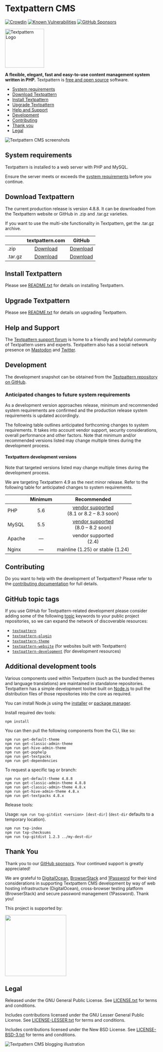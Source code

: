 # Textpattern CMS

[![Crowdin](https://badges.crowdin.net/textpattern-cms-textpacks/localized.svg)](https://crowdin.com/project/textpattern-cms-textpacks)
[![Known Vulnerabilities](https://snyk.io/test/github/textpattern/textpattern/badge.svg)](https://snyk.io/test/github/textpattern/textpattern/)
[![GitHub Sponsors](https://img.shields.io/github/sponsors/textpattern)](https://github.com/sponsors/textpattern)

<img src="https://textpattern.com/assets/img/branding/carver/carver.svg" alt="Textpattern Logo" width="128" height="128">

**A flexible, elegant, fast and easy-to-use content management system written in PHP.** Textpattern is [free and open source](#legal) software.

* [System requirements](#system-requirements)
* [Download Textpattern](#download-textpattern)
* [Install Textpattern](#install-textpattern)
* [Upgrade Textpattern](#upgrade-textpattern)
* [Help and Support](#help-and-support)
* [Development](#development)
* [Contributing](#contributing)
* [Thank you](#thank-you)
* [Legal](#legal)

![Textpattern CMS screenshots](https://textpattern.com/assets/img/com/readme-device-screens.png)

## System requirements

Textpattern is installed to a web server with PHP and MySQL.

Ensure the server meets or exceeds the [system requirements](https://textpattern.com/system-requirements) before you continue.

## Download Textpattern

The current production release is version 4.8.8. It can be downloaded from the Textpattern website or GitHub in .zip and .tar.gz varieties.

If you want to use the multi-site functionality in Textpattern, get the .tar.gz archive.

|        |  textpattern.com  | GitHub |
|--------|:-------:|:-----:|
| .zip   | [Download](https://textpattern.com/file_download/118/textpattern-4.8.8.zip) | [Download](https://github.com/textpattern/textpattern/releases/download/4.8.8/textpattern-4.8.8.zip) |
| .tar.gz | [Download](https://textpattern.com/file_download/117/textpattern-4.8.8.tar.gz) | [Download](https://github.com/textpattern/textpattern/releases/download/4.8.8/textpattern-4.8.8.tar.gz) |


## Install Textpattern

Please see [README.txt](https://github.com/textpattern/textpattern/blob/main/README.txt) for details on installing Textpattern.

## Upgrade Textpattern

Please see [README.txt](https://github.com/textpattern/textpattern/blob/main/README.txt) for details on upgrading Textpattern.

## Help and Support

The [Textpattern support forum](https://forum.textpattern.com) is home to a friendly and helpful community of Textpattern users and experts. Textpattern also has a social network presence on [Mastodon](https://textpattern.com/mastodon) and [Twitter](https://textpattern.com/twitter).

## Development

The development snapshot can be obtained from the [Textpattern repository on GitHub](https://github.com/textpattern/textpattern).

### Anticipated changes to future system requirements

As a development version approaches release, minimum and recommended system requirements are confirmed and the production release system requirements is updated accordingly.

The following table outlines anticipated forthcoming changes to system requirements. It takes into account vendor support, security considerations, overall performance and other factors. Note that minimum and/or recommended versions listed may change multiple times during the development process.

#### Textpattern development versions

Note that targeted versions listed may change multiple times during the development process.

We are targeting Textpattern 4.9 as the next minor release. Refer to the following table for anticipated changes to system requirements.

|        |  Minimum  | Recommended |
|--------|:-------:|:-----:|
| PHP    | 5.6 | [vendor supported](https://php.net/supported-versions.php)<br />(8.1 or 8.2 – 8.3 soon) |
| MySQL  | 5.5 | [vendor supported](https://www.mysql.com/support/supportedplatforms/database.html)<br />(8.0 – 8.2 soon) |
| Apache | &mdash; | vendor supported<br />(2.4) |
| Nginx  | &mdash; | mainline (1.25) or stable (1.24) |

## Contributing

Do you want to help with the development of Textpattern? Please refer to the [contributing documentation](https://github.com/textpattern/textpattern/blob/dev/.github/CONTRIBUTING.md) for full details.

## GitHub topic tags

If you use GitHub for Textpattern-related development please consider adding some of the following [topic](https://help.github.com/articles/about-topics/) keywords to your public project repositories, so we can expand the network of discoverable resources:

* [`textpattern`](https://github.com/topics/textpattern)
* [`textpattern-plugin`](https://github.com/topics/textpattern-plugin)
* [`textpattern-theme`](https://github.com/topics/textpattern-theme)
* [`textpattern-website`](https://github.com/topics/textpattern-website) (for websites built with Textpattern)
* [`textpattern-development`](https://github.com/topics/textpattern-development) (for development resources)

## Additional development tools

Various components used within Textpattern (such as the bundled themes and language translations) are maintained in standalone repositories. Textpattern has a simple development toolset built on [Node.js](https://nodejs.org/) to pull the distribution files of those repositories into the core as required.

You can install Node.js using the [installer](https://nodejs.org/en/download/) or [package manager](https://nodejs.org/en/download/package-manager/).

Install required dev tools:

```ShellSession
npm install
```

You can then pull the following components from the CLI, like so:

```ShellSession
npm run get-default-theme
npm run get-classic-admin-theme
npm run get-hive-admin-theme
npm run get-pophelp
npm run get-textpacks
npm run get-dependencies
```

To request a specific tag or branch:

```ShellSession
npm run get-default-theme 4.8.8
npm run get-classic-admin-theme 4.8.8
npm run get-classic-admin-theme 4.8.x
npm run get-hive-admin-theme 4.8.x
npm run get-textpacks 4.8.x
```

Release tools:

Usage: `npm run txp-gitdist <version> [dest-dir]` (`dest-dir` defaults to a
temporary location).

```ShellSession
npm run txp-index
npm run txp-checksums
npm run txp-gitdist 1.2.3 ../my-dest-dir
```

## Thank You

Thank you to our [GitHub sponsors](https://github.com/sponsors/textpattern). Your continued support is greatly appreciated!

We are grateful to [DigitalOcean](https://www.digitalocean.com/?utm_source=opensource&utm_campaign=textpattern), [BrowserStack](https://www.browserstack.com) and [1Password](https://1password.com) for their kind considerations in supporting Textpattern CMS development by way of web hosting infrastructure (DigitalOcean), cross-browser testing platform (BrowserStack) and secure password management (1Password). Thank you!

This project is supported by:

<a href="https://www.digitalocean.com/?utm_source=opensource&utm_campaign=textpattern"><img src="https://opensource.nyc3.cdn.digitaloceanspaces.com/attribution/assets/SVG/DO_Logo_horizontal_blue.svg" width="201px"></a>

## Legal

Released under the GNU General Public License. See [LICENSE.txt](https://github.com/textpattern/textpattern/blob/main/LICENSE.txt) for terms and conditions.

Includes contributions licensed under the GNU Lesser General Public License. See [LICENSE-LESSER.txt](https://github.com/textpattern/textpattern/blob/main/textpattern/lib/LICENSE-LESSER.txt) for terms and conditions.

Includes contributions licensed under the New BSD License. See [LICENSE-BSD-3.txt](https://github.com/textpattern/textpattern/blob/main/textpattern/lib/LICENSE-BSD-3.txt) for terms and conditions.

![Textpattern CMS blogging illustration](https://textpattern.com/assets/img/com/readme-footer.png)
